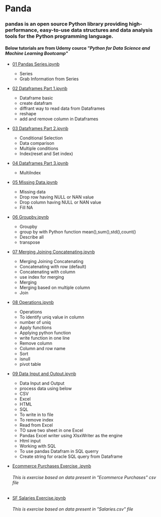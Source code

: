 
# Panda
### pandas is an open source Python library providing high-performance, easy-to-use data structures and data analysis tools for the Python programming language.

#### Below tutorials are from Udemy cource _"Python for Data Science and Machine Learning Bootcamp"_



* [01 Pandas Series.ipynb](https://github.com/sujitdhamale/pandas/blob/master/01%20Pandas%20Series.ipynb)	

    * Series
    * Grab Information from Series
    



* [02 Dataframes Part 1.ipynb](https://github.com/sujitdhamale/pandas/blob/master/02%20Dataframes%20Part%201.ipynb)	

    *	Dataframe basic
    *	create datafram
    *	diffrant way to read data from Dataframes 
    *	reshape
    *	add and remove column in Dataframes
    
* [03 Dataframes Part 2.ipynb](https://github.com/sujitdhamale/pandas/blob/master/03%20Dataframes%20Part%202.ipynb)

    *	Conditional Selection
    *	Data comparison
    *	Multiple conditions
    *	Index(reset and Set index) 
    
* [04 Dataframes Part 3.ipynb](https://github.com/sujitdhamale/pandas/blob/master/04%20Dataframes%20Part%203.ipynb)

    *	MultiIndex

* [05 Missing Data.ipynb](https://github.com/sujitdhamale/pandas/blob/master/05%20Missing%20Data.ipynb)

    *	Missing data
    *	Drop row having NULL or NAN value
    *	Drop column having NULL or NAN value
    *	Fill NA

* [06 Groupby.ipynb](https://github.com/sujitdhamale/pandas/blob/master/06%20Groupby.ipynb)

    *	Groupby
    *	group by with Python function mean(),sum(),std(),count()
    *	Describe all
    *	transpose

* [07 Merging Joining Concatenating.ipynb](https://github.com/sujitdhamale/pandas/blob/master/07%20Merging%20Joining%20Concatenating.ipynb)

    *	Merging Joining Concatenating
    *	Concatenating with row (default)
    *	Concatenating with column
    *	use index for merging
    *	Merging
    *	Merging based on multiple column
    *	Join


* [08 Operations.ipynb](https://github.com/sujitdhamale/pandas/blob/master/08%20Operations.ipynb)

    *	Operations
    *	To identify uniq value in column
    *	number of uniq
    *	Apply functions
    *	Applying python function
    *	write function in one line
    *	Remove column
    *	Column and row name
    *	Sort
    *	isnull
    *	pivot table

* [09 Data Input and Output.ipynb](https://github.com/sujitdhamale/pandas/blob/master/09%20Data%20Input%20and%20Output.ipynb)

    *	Data Input and Output
    *	process data using below
    *	CSV
    *	Excel
    *	HTML
    *	SQL
    *	To write in to file
    *	To remove index
    *	Read from Excel
    *	TO save two sheet in one Excel
    *	Pandas Excel writer using XlsxWriter as the engine
    *	Html input
    *	Working with SQL
    *	To use pandas Datafram in SQL querry
    *	Create string for oracle SQL query from Dataframe
    

* [Ecommerce Purchases Exercise .ipynb](https://github.com/sujitdhamale/pandas/blob/master/Ecommerce%20Purchases%20Exercise%20.ipynb)

   ###### This is exercise based on data present in "Ecommerce Purchases" csv file 

* [SF Salaries Exercise.ipynb](https://github.com/sujitdhamale/pandas/blob/master/SF%20Salaries%20Exercise.ipynb)
   
   ###### This is exercise based on data present in "Salaries.csv"  file 

